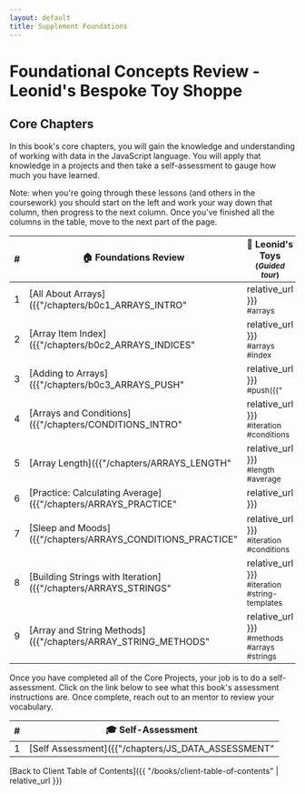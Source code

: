 ```yaml
---
layout: default
title: Supplement Foundations
---
```


# Foundational Concepts Review - Leonid's Bespoke Toy Shoppe

## Core Chapters

In this book's core chapters, you will gain the knowledge and understanding of working with data in the JavaScript language. You will apply that knowledge in a projects and then take a self-assessment to gauge how much you have learned.

Note: when you're going through these lessons (and others in the coursework) you should start on the left and work your way down that column, then progress to the next column. Once you've finished all the columns in the table, move to the next part of the page.

| # | 🏠 Foundations Review | 🧸 Leonid's Toys <br/><sub>(_Guided tour_)</sub> | 📔 Daily Notes |
|--|--|--|--|
| 1 |[All About Arrays]({{"/chapters/b0c1_ARRAYS_INTRO" | relative_url }}) <br/> <sub style="font-size:0.85rem;">#arrays</sub> | [Data Types]({{"/chapters/LT_DATA_TYPES" | relative_url }}) <br/> <sub style="font-size:0.85rem;">#data</sub> |  |
| 2 |[Array Item Index]({{"/chapters/b0c2_ARRAYS_INDICES" | relative_url }}) <br/> <sub style="font-size:0.85rem;">#arrays #index</sub> | [Data Structures]({{"/chapters/LT_DATA_STRUCTURES" | relative_url }}) <br/> <sub style="font-size:0.85rem;">#data #objects #arrays</sub> | [Project Requirements and Algorithm]({{"/chapters/DN_REQUIREMENTS" | relative_url }}) |
| 3 | [Adding to Arrays]({{"/chapters/b0c3_ARRAYS_PUSH" | relative_url }}) <br/> <sub style="font-size:0.85rem;">#push({{" | relative_url }})</sub> | [Representing Toys as Objects]({{"/chapters/LT_OBJECTS" | relative_url }}) <br/> <sub style="font-size:0.85rem;">#data #objects</sub> | [Note Objects and Array]({{"/chapters/DN_OBJECTS" | relative_url }}) |
| 4 | [Arrays and Conditions]({{"/chapters/CONDITIONS_INTRO" | relative_url }}) <br/> <sub style="font-size:0.85rem;">#iteration #conditions</sub> | [Toy Collection]({{"/chapters/LT_ARRAYS" | relative_url }}) <br/> <sub style="font-size:0.85rem;">#data #arrays</sub> | [List of Notes]({{"/chapters/DN_NOTE_LIST" | relative_url }}) |
| 5 | [Array Length]({{"/chapters/ARRAYS_LENGTH" | relative_url }}) <br/> <sub style="font-size:0.85rem;">#length #average</sub> | [Displaying Toy Properties]({{"/chapters/LT_PROPERTY_ACCESS" | relative_url }}) <br/> <sub style="font-size:0.85rem;">#data #iteration #arrays</sub> | [List of Topics]({{"/chapters/DN_TOPICS_LIST" | relative_url }}) |
| 6 | [Practice: Calculating Average]({{"/chapters/ARRAYS_PRACTICE" | relative_url }}) | [New Toys]({{"/chapters/LT_ARRAY_PUSH" | relative_url }}) <br/> <sub style="font-size:0.85rem;">#data #arrays</sub> | [Average Topics per Note]({{"/chapters/DN_TOPICS_AVERAGE" | relative_url }}) |
| 7 | [Sleep and Moods]({{"/chapters/ARRAYS_CONDITIONS_PRACTICE" | relative_url }}) <br/> <sub style="font-size:0.85rem;">#iteration #conditions</sub> | [Toy Catalog]({{"/chapters/LT_ARRAY_ITERATION" | relative_url }}) <br/> <sub style="font-size:0.85rem;">#data #arrays #iteration</sub> | [List of Notes by Topic]({{"/chapters/DN_NOTES_BY_TOPIC" | relative_url }}) |
| 8 | [Building Strings with Iteration]({{"/chapters/ARRAYS_STRINGS" | relative_url }}) <br/> <sub style="font-size:0.85rem;">#iteration #string-templates</sub> | [Raising Prices]({{"/chapters/LT_ITERATION_WITH_LOGIC" | relative_url }}) <br/> <sub style="font-size:0.85rem;">#data #arrays #iteration</sub> | [HTML Note Articles]({{"/chapters/DN_NOTE_ARTICLES" | relative_url }}) |
| 9 | [Array and String Methods]({{"/chapters/ARRAY_STRING_METHODS" | relative_url }}) <br/> <sub style="font-size:0.85rem;">#methods #arrays #strings</sub> | [Helping Customers Find the Right Toy]({{"/chapters/LT_FIND" | relative_url }}) <br/> <sub style="font-size:0.85rem;">#data #iteration #if-else</sub> | [Note Topics Subsection]({{"/chapters/DN_TOPICS_SECTION" | relative_url }}) |

Once you have completed all of the Core Projects, your job is to do a self-assessment. Click on the link below to see what this book's assessment instructions are. Once complete, reach out to an mentor to review your vocabulary.

| #   | 🎓 Self-Assessment                                                     |
| --- | ---------------------------------------------------------------------- |
| 1   | [Self Assessment]({{"/chapters/JS_DATA_ASSESSMENT" | relative_url }}) |

[Back to Client Table of Contents]({{ "/books/client-table-of-contents" | relative_url }})

